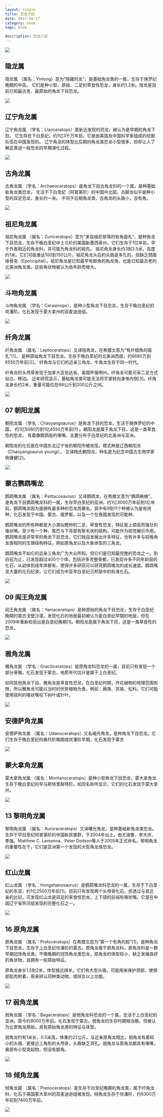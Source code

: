 ```yaml
---
layout: single
title: 恐龙介绍
date: 2017-06-17
category: book
tags: book

description: 恐龙介绍
---
```


<!-- add content here -->

![](http://cdn.wlfei.com/pics/00_CeratopsiaI_BW.jpg)

## 隐龙属

隐龙属 （属名：Yinlong）意为“隐藏的龙”，是基础角龙类的一属，生存于侏罗纪晚期的中亚。
它们是种小型、原始、二足的草食性恐龙，身长约1.2米。隐龙是目前已知最古老、最原始的角龙下目恐龙。

![](http://cdn.wlfei.com/pics/01_Yinlong_BW.jpg)

## 辽宁角龙属

辽宁角龙属 （学名：Liaoceratops）是新近发现的恐龙，被认为是早期的角龙下目。
它生存在下白垩纪，约1亿3千万年前。它是由美国及中国科学家组成的挖掘队伍在中国发现的。
辽宁角龙的体型比后期的角龙类恐龙小型很多，但却让人了解这类谜一般恐龙的早期演化过程。

![](http://cdn.wlfei.com/pics/02_Liaoceratops_BW.jpg)


## 古角龙属

古角龙属 （学名：Archaeoceratops）是角龙下目古角龙科的一个属，是种基础新角龙类恐龙，
生活于下白垩纪（阿普第阶）的中国中北部。古脚龙似乎是种小型的双足恐龙，身长约一米。
不同于后期角龙类，古角龙的头盾小，没有角。

![](http://cdn.wlfei.com/pics/03_Archaeoceratops_NT.jpg)


## 祖尼角龙属

祖尼角龙属 （属名：Zuniceratops）意为“来自祖尼部落的有角面孔”，是种角龙下目恐龙，生存于晚白垩纪中土仑阶的美国新墨西哥州。它们生存于1亿年前，早于外表相近的角龙科，并可能为角龙科的祖先。
祖尼角龙身长约3到3.5米，高度约1米。它们可能重达100到150公斤。祖尼角龙头后的头盾是多孔的，但缺乏颈盾缘骨突（Epoccipital）。祖尼角龙是已知最早有额角的角龙类，也是已知最古老的北美洲角龙类。这些角状物被认为依年龄而增大。

![](http://cdn.wlfei.com/pics/04_Zuniceratops_BW.jpg)


## 斗吻角龙属

斗吻角龙属 （学名：Cerasinops），是种小型角龙下目恐龙，生存于晚白垩纪的坎潘阶。化石发现于蒙大拿州的双麦迪逊组。

![](http://cdn.wlfei.com/pics/05_Cerasinops_BW.jpg)



## 纤角龙属

纤角龙属 （属名：Leptoceratops）又译隐角龙，在希腊文意为“有纤细角的面孔”[1]，
是种原始角龙下目恐龙，生存于晚白垩纪的北美洲西部，约6680万到6550万年前[2]。
纤角龙与它们的近亲三角龙、牛角龙生存于同一时代。

纤角龙的头颅骨发现于加拿大亚伯达省、美国怀俄明州。纤角龙可能可采二足方式站立、移动。
近年研究显示，基础角龙类可能无法将手掌转向身体内侧[3]。纤角龙身长约2米，重量可能位在68公斤到200公斤之间。

![](http://cdn.wlfei.com/pics/06_Leptoceratops_BW.jpg)


## 07 朝阳龙属



朝阳龙属 （学名：Chaoyangsaurus）是角龙下目的恐龙，生活于晚侏罗纪的中国，
约1亿5080万到1亿4550万年前[1] 。朝阳龙是属于角龙下目，这是一类草食性的恐龙，
有着像鹦鹉般的喙嘴，主要分布于白垩纪的北美洲与亚洲。

朝阳龙的化石是在中国东北辽宁省的朝阳市被发现。模式种是辽西朝阳龙（Chaoyangsaurus youngi），
又译杨氏朝阳龙，种名是为纪念中国古生物学家杨锺健[2]。

![](http://cdn.wlfei.com/pics/07_Chaoyangsaurus_BW.jpg)

## 蒙古鹦鹉嘴龙

鹦鹉嘴龙属 （属名：Psittacosaurus）又译鹦鹉龙，在希腊文意为“鹦鹉蜥蜴”，是角龙下目鹦鹉嘴龙科的一属，生存早白垩纪的亚洲，约1亿3000万年前到1亿年前。鹦鹉嘴龙因为是拥有最多种的恐龙而著名，其中有9到11个种被认为是有效种，化石发现于中国、蒙古、俄罗斯，以及一个在泰国发现的可能种。

鹦鹉嘴龙的所有种都是大小类似瞪羚的二足、草食性恐龙，特征是上颌高而强壮的喙状嘴。至少有一个种，尾巴与下背部有鬃毛状的结构，可能作为视觉展示作用。鹦鹉嘴龙是非常早的角龙下目恐龙，它们独自发展出许多特征，也有许多与较晚角龙类相同的生理结构特征，例如原角龙以及大象体型的三角龙。

鹦鹉嘴龙不如它的远亲三角龙广为大众所知，但它们是已知最完整的恐龙之一。到目前为止，已发现超过400个个体，包括许多完整骨骸。已发现许多不同年龄层的化石，从幼体到成年体都有，使得许多研究可以研究鹦鹉嘴龙的成长速度。鹦鹉嘴龙大量的化石纪录，让它们成为中亚早白垩纪沉积层中的标准化石。

![](http://cdn.wlfei.com/)

## 09 阎王角龙属

阎王角龙属 （属名：Yamaceratops）是种原始的角龙下目恐龙，生存于白垩纪晚期的蒙古戈壁沙漠。发现化石的地层最初被认为是白垩纪早期的地层，但在2009年重新检验出是白垩纪晚期[1]。朝阳龙是属于角龙下目，这是一类草食性的恐龙，

![](http://cdn.wlfei.com/)


## 雅角龙属

雅角龙属 （学名：Graciliceratops）是原角龙科恐龙的一属，目前只有发现一个部分骨骼，化石发现于蒙古，地质年代估计是属于上白垩纪。

如同其他角龙下目，雅角龙是草食性恐龙。在白垩纪时期，开花植物的地理范围有限，所以雅角龙可能以当时的优势植物为食，例如：蕨类、苏铁、松科。它们可能使用锐利的喙状嘴咬下树叶或针叶。

![](http://cdn.wlfei.com/)


## 安德萨角龙属

安德萨角龙属 （属名：Udanoceratops）又名峨丹角龙，是种角龙下目恐龙。它们生存于晚白垩纪的桑托阶晚期或坎潘阶早期，化石发现于蒙古

![](http://cdn.wlfei.com/)


## 蒙大拿角龙属

蒙大拿角龙属 （属名：Montanoceratops）是种小型角龙下目恐龙。蒙大拿角龙生存于晚白垩纪的早马斯特里赫特阶。如同名称所显示，它们的化石发现于蒙大拿州。

![](http://cdn.wlfei.com/)


## 13 黎明角龙属

黎明角龙属 （属名：Auroraceratops）又译曙光角龙，是种基础新角龙类恐龙。生存于早白垩纪阿普第阶的中国新民堡群，于2004年出土，由尤海鲁、李大庆、季强、Matthew C. Lamanna、Peter Dodson等人于2005年正式命名。黎明角龙的重要性在于，它们是亚洲第一个发现的大型角龙类恐龙。

![](http://cdn.wlfei.com/)


## 红山龙属

红山龙属 （学名：Hongshanosaurus）是鹦鹉嘴龙科恐龙的一属，生存于下白垩纪的东亚，约1亿2500万年前[1]。目前只有发现两个头颅骨化石，但透过与其近亲的比较，可发现红山龙是双足的草食性恐龙，上下颌的前端有喙状嘴。它是在中国辽宁省热河组发现的完整化石之一。

![](http://cdn.wlfei.com/)

## 16 原角龙属

原角龙属 （属名：Protoceratops）在希腊文意为“第一个有角的脸”[1]，是种角龙下目恐龙，生存于上白垩纪坎潘阶的蒙古。原角龙属于原角龙科，原角龙科是一群早期冠饰角龙类。不像晚期的冠饰角龙类恐龙，原角龙的体型较小，缺乏发展良好的角状物，且拥有一些原始特征。

原角龙身长1.5到2米，体型接近绵羊。它们有大型头盾，可能用来保护颈部、使颌部肌肉附着、用来辨认同种类动物，或综合以上功能。

![](http://cdn.wlfei.com/)


## 17 弱角龙属

弱角龙属 （学名：Bagaceratops）是弱角龙科恐龙的一个属，生活于上白垩纪的亚洲，距今约8000万年前。化石发现于蒙古。弱角龙的生存时期相当晚，但被认为比原角龙原始，具有原始角龙类的特征与体型。

弱角龙约有1米长，0.5米高，体重约22公斤。与近亲原角龙相比，弱角龙有着较小的头盾、更接近三角形的头颅骨，头盾缺乏洞孔。弱角龙与原角龙都具有喙嘴，鼻部有小型突起物，但没有额角。

![](http://cdn.wlfei.com/)

## 18 倾角龙属

倾角龙属 （属名：Prenoceratops）是生存于白垩纪晚期的角龙类，属于纤角龙科，化石于美国蒙大拿州的双麦迪逊组被发现。倾角龙生存于坎潘阶，约8300万年前到7400万年前。

![](http://cdn.wlfei.com/)


